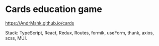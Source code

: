 # Cards education game

https://AndrMshk.github.io/cards

Stack: TypeScript, React, Redux, Routes, formik, useForm, thunk, axios, scss, MUI.
